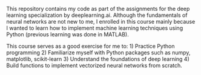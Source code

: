 This repository contains my code as part of the assignments for the deep learning specialization by deeplearning.ai. Although the fundamentals of neural networks are not new to me, I enrolled in this course mainly because I wanted to learn how to implement machine learning techniques using Python (previous learning was done in MATLAB). 

This course serves as a good exercise for me to: 1) Practice Python programming 2) Familiarize myself with Python packages such as numpy, matplotlib, scikit-learn 3) Understand the foundations of deep learning 4) Build functions to implement vectorized neural networks from scratch.
